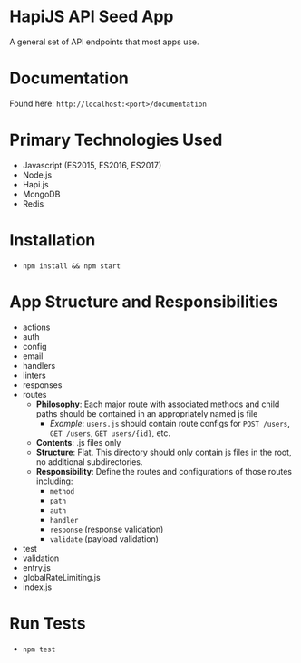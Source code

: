# HapiJS API Seed App
A general set of API endpoints that most apps use.

# Documentation
Found here: `http://localhost:<port>/documentation`

# Primary Technologies Used
- Javascript (ES2015, ES2016, ES2017)
- Node.js
- Hapi.js
- MongoDB
- Redis

# Installation
- `npm install && npm start`

# App Structure and Responsibilities
- actions
- auth
- config
- email
- handlers
- linters
- responses
- routes
    - **Philosophy**: Each major route with associated methods and child paths should be contained in an appropriately named js file
        - *Example*: `users.js` should contain route configs for `POST /users`, `GET /users`, `GET users/{id}`, etc.
    - **Contents**: .js files only
    - **Structure**: Flat. This directory should only contain js files in the root, no additional subdirectories.
    - **Responsibility**: Define the routes and configurations of those routes including:
        - `method`
        - `path`
        - `auth`
        - `handler`
        - `response` (response validation)
        - `validate` (payload validation)
- test
- validation
- entry.js
- globalRateLimiting.js
- index.js

# Run Tests
- `npm test`
